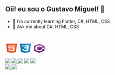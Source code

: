 ## Oii! eu sou o Gustavo Miguel! 👋


- 🌱 I’m currently learning Flutter, C#, HTML, CSS
- 💬 Ask me about C#, HTML, CSS
##
 <div style="display: inline_block"><br>
  <img align="center" alt="HTML" height="30" width="40" src="https://raw.githubusercontent.com/devicons/devicon/master/icons/html5/html5-original.svg">
  <img align="center" alt="CSS" height="30" width="40" src="https://raw.githubusercontent.com/devicons/devicon/master/icons/css3/css3-original.svg">
  <img align="center" alt="Csharp" height="30" width="40" src="https://raw.githubusercontent.com/devicons/devicon/master/icons/csharp/csharp-original.svg">
<div> 
  <br>
  <div>
  <a href="https://www.instagram.com/_guuz/" target="_blank"><img src="https://img.shields.io/badge/-Instagram-%23E4405F?style=for-the-badge&logo=instagram&logoColor=white" target="_blank"></a>
 	<a href="https://www.twitch.tv/guuz_19" target="_blank"><img src="https://img.shields.io/badge/Twitch-9146FF?style=for-the-badge&logo=twitch&logoColor=white" target="_blank"> </a>
  <a href = "mailto:gustavomiguel012@gmail.com"><img src="https://img.shields.io/badge/-Gmail-%23333?style=for-the-badge&logo=gmail&logoColor=white" target="_blank"></a>
  <a href="https://www.linkedin.com/in/gustavo-miguel-46456a1b2/" target="_blank"><img src="https://img.shields.io/badge/-LinkedIn-%230077B5?style=for-the-badge&logo=linkedin&logoColor=white" target="_blank"></a> 
    <a href="https://steamcommunity.com/profiles/76561198424430264/"target="_blank"><img src="https://img.shields.io/badge/Steam-000000?style=for-the-badge&logo=steam&logoColor=white"target="_blank">
</div>
  <a href="https://github.com/gustavofmiguel">
  <img height="180em" src="https://github-readme-stats.vercel.app/api?username=gustavofmiguel&show_icons=true&theme=dark&include_all_commits=true&count_private=true"/>
  <img height="180em" src="https://github-readme-stats.vercel.app/api/top-langs/?username=gustavofmiguel&layout=compact&langs_count=7&theme=dark"/>
</div>
 
    
##

    
